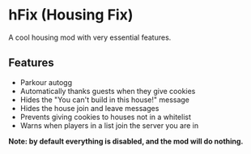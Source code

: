 # hFix (Housing Fix)

A cool housing mod with very essential features.

## Features
 - Parkour autogg
 - Automatically thanks guests when they give cookies
 - Hides the "You can't build in this house!" message
 - Hides the house join and leave messages
 - Prevents giving cookies to houses not in a whitelist
 - Warns when players in a list join the server you are in

**Note: by default everything is disabled, and the mod will do nothing.**

